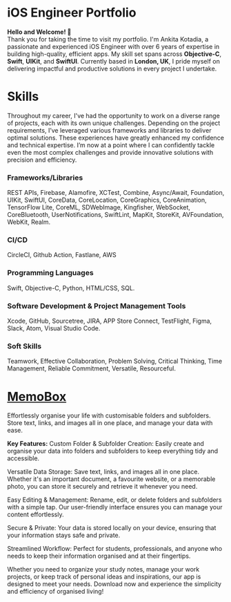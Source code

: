 # iOS Engineer Portfolio
**Hello and Welcome! 👋**  
Thank you for taking the time to visit my portfolio. I'm Ankita Kotadia, a passionate and experienced iOS Engineer with over 6 years of expertise in building high-quality, efficient apps. My skill set spans across **Objective-C**, **Swift**, **UIKit**, and **SwiftUI**. Currently based in **London, UK**, I pride myself on delivering impactful and productive solutions in every project I undertake.

# Skills
Throughout my career, I've had the opportunity to work on a diverse range of projects, each with its own unique challenges. Depending on the project requirements, I’ve leveraged various frameworks and libraries to deliver optimal solutions. These experiences have greatly enhanced my confidence and technical expertise. I’m now at a point where I can confidently tackle even the most complex challenges and provide innovative solutions with precision and efficiency.

### Frameworks/Libraries
REST APIs, Firebase, Alamofire, XCTest, Combine, Async/Await, Foundation, UIKit, SwiftUI, CoreData, CoreLocation, CoreGraphics, CoreAnimation, TensorFlow Lite, CoreML, SDWebImage, Kingfisher, WebSocket, CoreBluetooth, UserNotifications, SwiftLint, MapKit, StoreKit, AVFoundation, WebKit, Realm.

### CI/CD
CircleCI, Github Action, Fastlane, AWS

### Programming Languages
Swift, Objective-C, Python, HTML/CSS, SQL.

### Software Development & Project Management Tools
Xcode, GitHub, Sourcetree, JIRA, APP Store Connect, TestFlight, Figma, Slack, Atom, Visual Studio Code.

### Soft Skills
Teamwork, Effective Collaboration, Problem Solving, Critical Thinking, Time Management, Reliable Commitment, Versatile, Resourceful.

# [MemoBox](https://apps.apple.com/us/app/memobox/id6654880592)
Effortlessly organise your life with customisable folders and subfolders. Store text, links, and images all in one place, and manage your data with ease.

**Key Features:**
Custom Folder & Subfolder Creation: Easily create and organise your data into folders and subfolders to keep everything tidy and accessible.

Versatile Data Storage: Save text, links, and images all in one place. Whether it's an important document, a favourite website, or a memorable photo, you can store it securely and retrieve it whenever you need.

Easy Editing & Management: Rename, edit, or delete folders and subfolders with a simple tap. Our user-friendly interface ensures you can manage your content effortlessly.

Secure & Private: Your data is stored locally on your device, ensuring that your information stays safe and private.

Streamlined Workflow: Perfect for students, professionals, and anyone who needs to keep their information organised and at their fingertips.

Whether you need to organize your study notes, manage your work projects, or keep track of personal ideas and inspirations, our app is designed to meet your needs. Download now and experience the simplicity and efficiency of organised living!

